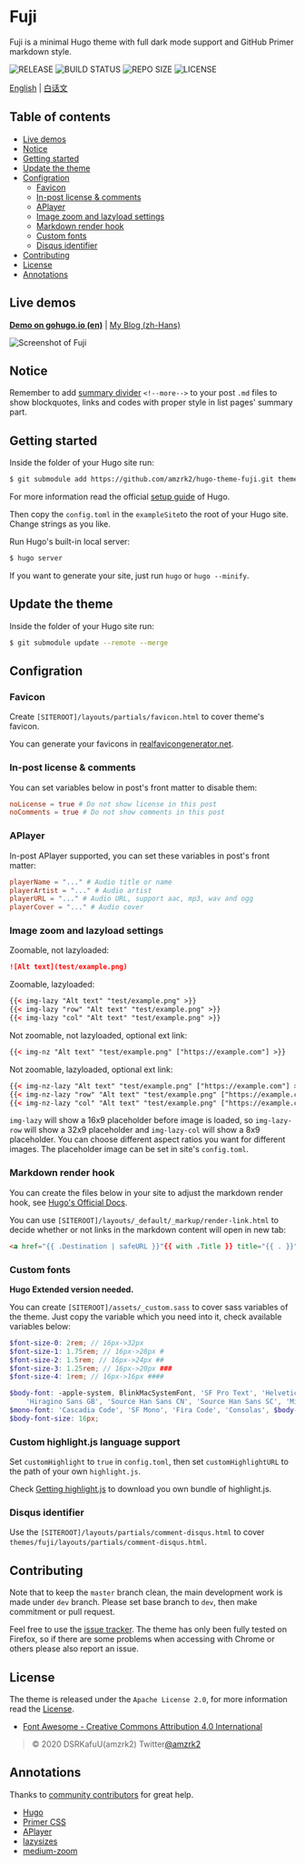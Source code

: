 # Fuji

Fuji is a minimal Hugo theme with full dark mode support and GitHub Primer markdown style.

![RELEASE](https://img.shields.io/github/v/release/amzrk2/hugo-theme-fuji?style=flat-square) ![BUILD STATUS](https://img.shields.io/github/workflow/status/amzrk2/hugo-theme-fuji/Build%20Test?style=flat-square) ![REPO SIZE](https://img.shields.io/github/repo-size/amzrk2/hugo-theme-fuji?style=flat-square) ![LICENSE](https://img.shields.io/github/license/amzrk2/hugo-theme-fuji?style=flat-square)

[English](https://github.com/amzrk2/hugo-theme-fuji#readme) | [白话文](https://github.com/amzrk2/hugo-theme-fuji/blob/master/README_CN.md)

## Table of contents

- [Live demos](#live-demos)
- [Notice](#notice)
- [Getting started](#getting-started)
- [Update the theme](#update-the-theme)
- [Configration](#configration)
  - [Favicon](#favicon)
  - [In-post license & comments](#in-post-license--comments)
  - [APlayer](#aplayer)
  - [Image zoom and lazyload settings](#image-zoom-and-lazyload-settings)
  - [Markdown render hook](#markdown-render-hook)
  - [Custom fonts](#custom-fonts)
  - [Disqus identifier](#disqus-identifier)
- [Contributing](#contributing)
- [License](#license)
- [Annotations](#annotations)

## Live demos

[**Demo on gohugo.io (en)**](https://themes.gohugo.io/theme/hugo-theme-fuji/) | [My Blog (zh-Hans)](https://blog.amzrk2.cc/)

<!--more-->

![Screenshot of Fuji](https://raw.githubusercontent.com/amzrk2/hugo-theme-fuji/master/images/screenshot.png)

## Notice

Remember to add [summary divider](https://gohugo.io/content-management/summaries/#manual-summary-splitting) `<!--more-->` to your post `.md` files to show blockquotes, links and codes with proper style in list pages' summary part.

## Getting started

Inside the folder of your Hugo site run:

```bash
$ git submodule add https://github.com/amzrk2/hugo-theme-fuji.git themes/fuji
```

For more information read the official [setup guide](https://gohugo.io/overview/installing/) of Hugo.

Then copy the `config.toml` in the `exampleSite`to the root of your Hugo site. Change strings as you like.

Run Hugo's built-in local server:

```bash
$ hugo server
```

If you want to generate your site, just run `hugo` or `hugo --minify`.

## Update the theme

Inside the folder of your Hugo site run:

```bash
$ git submodule update --remote --merge
```

## Configration

### Favicon

Create `[SITEROOT]/layouts/partials/favicon.html` to cover theme's favicon.

You can generate your favicons in [realfavicongenerator.net](https://realfavicongenerator.net/).

### In-post license & comments

You can set variables below in post's front matter to disable them:

```toml
noLicense = true # Do not show license in this post
noComments = true # Do not show comments in this post
```

### APlayer

In-post APlayer supported, you can set these variables in post's front matter:

```toml
playerName = "..." # Audio title or name
playerArtist = "..." # Audio artist
playerURL = "..." # Audio URL, support aac, mp3, wav and ogg
playerCover = "..." # Audio cover
```

### Image zoom and lazyload settings

Zoomable, not lazyloaded:

```markdown
![Alt text](test/example.png)
```

Zoomable, lazyloaded:

```html
{{< img-lazy "Alt text" "test/example.png" >}}
{{< img-lazy "row" "Alt text" "test/example.png" >}}
{{< img-lazy "col" "Alt text" "test/example.png" >}}
```

Not zoomable, not lazyloaded, optional ext link:

```html
{{< img-nz "Alt text" "test/example.png" ["https://example.com"] >}}
```

Not zoomable, lazyloaded, optional ext link:

```html
{{< img-nz-lazy "Alt text" "test/example.png" ["https://example.com"] >}}
{{< img-nz-lazy "row" "Alt text" "test/example.png" ["https://example.com"] >}}
{{< img-nz-lazy "col" "Alt text" "test/example.png" ["https://example.com"] >}}
```

`img-lazy` will show a 16x9 placeholder before image is loaded, so `img-lazy-row` will show a 32x9 placeholder and `img-lazy-col` will show a 8x9 placeholder. You can choose different aspect ratios you want for different images. The placeholder image can be set in site's `config.toml`.

### Markdown render hook

You can create the files below in your site to adjust the markdown render hook, see [Hugo's Official Docs](https://gohugo.io/getting-started/configuration-markup#markdown-render-hooks).

You can use `[SITEROOT]/layouts/_default/_markup/render-link.html` to decide whether or not links in the markdown content will open in new tab:

```html
<a href="{{ .Destination | safeURL }}"{{ with .Title }} title="{{ . }}"{{ end }}{{ if strings.HasPrefix .Destination "http" }} target="_blank"{{ end }}>{{ .Text | safeHTML }}</a>
```

### Custom fonts

**Hugo Extended version needed.**

You can create `[SITEROOT]/assets/_custom.sass` to cover sass variables of the theme. Just copy the variable which you need into it, check available variables below:

```scss
$font-size-0: 2rem; // 16px->32px
$font-size-1: 1.75rem; // 16px->28px #
$font-size-2: 1.5rem; // 16px->24px ##
$font-size-3: 1.25rem; // 16px->20px ###
$font-size-4: 1rem; // 16px->16px ####

$body-font: -apple-system, BlinkMacSystemFont, 'SF Pro Text', 'Helvetica Neue', 'Helvetica', 'Arial', 'PingFang SC',
    'Hiragino Sans GB', 'Source Han Sans CN', 'Source Han Sans SC', 'Microsoft YaHei', 'WenQuanYi Micro Hei', sans-serif;
$mono-font: 'Cascadia Code', 'SF Mono', 'Fira Code', 'Consolas', $body-font;
$body-font-size: 16px;
```

### Custom highlight.js language support

Set `customHighlight` to `true` in `config.toml`, then set `customHighlightURL` to the path of your own `highlight.js`.

Check [Getting highlight.js](https://highlightjs.org/download/) to download you own bundle of highlight.js.

### Disqus identifier

Use the `[SITEROOT]/layouts/partials/comment-disqus.html` to cover `themes/fuji/layouts/partials/comment-disqus.html`.

## Contributing

Note that to keep the `master` branch clean, the main development work is made under `dev` branch. Please set base branch to `dev`, then make commitment or pull request.

Feel free to use the [issue tracker](https://github.com/amzrk2/hugo-theme-fuji/issues). The theme has only been fully tested on Firefox, so if there are some problems when accessing with Chrome or others please also report an issue.

## License

The theme is released under the ```Apache License 2.0```, for more information read the [License](https://github.com/amzrk2/hugo-theme-fuji/blob/master/LICENSE).

- [Font Awesome - Creative Commons Attribution 4.0 International](https://fontawesome.com/license)

> © 2020 DSRKafuU(amzrk2) Twitter[@amzrk2](https://twitter.com/amzrk2)

## Annotations

Thanks to [community contributors](https://github.com/amzrk2/hugo-theme-fuji/graphs/contributors) for great help.

- [Hugo](https://gohugo.io/)
- [Primer CSS](https://primer.style/css/)
- [APlayer](https://github.com/MoePlayer/APlayer)
- [lazysizes](https://github.com/aFarkas/lazysizes)
- [medium-zoom](https://github.com/francoischalifour/medium-zoom)
